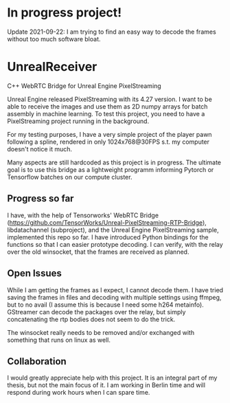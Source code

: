 # In progress project!

Update 2021-09-22: I am trying to find an easy way to decode the frames without too much software bloat.

# UnrealReceiver
C++ WebRTC Bridge for Unreal Engine PixelStreaming

Unreal Engine released PixelStreaming with its 4.27 version. I want to be able to receive the images and use them as 2D numpy arrays for batch assembly in machine learning.
To test this project, you need to have a PixelStreaming project running in the background.

For my testing purposes, I have a very simple project of the player pawn following a spline, rendered in only 1024x768@30FPS s.t. my computer doesn't notice it much.

Many aspects are still hardcoded as this project is in progress. The ultimate goal is to use this bridge as a lightweight programm informing Pytorch or Tensorflow batches on our compute cluster.

## Progress so far

I have, with the help of Tensorworks' WebRTC Bridge (https://github.com/TensorWorks/Unreal-PixelStreaming-RTP-Bridge), libdatachannel (subproject), and the Unreal Engine PixelStreaming sample, implemented this repo so far.
I have introduced Python bindings for the functions so that I can easier prototype decoding.
I can verify, with the relay over the old winsocket, that the frames are received as planned.

## Open Issues

While I am getting the frames as I expect, I cannot decode them.
I have tried saving the frames in files and decoding with multiple settings using ffmpeg, but to no avail (I assume this is because I need some h264 metainfo).
GStreamer can decode the packages over the relay, but simply concatenating the rtp bodies does not seem to do the trick.

The winsocket really needs to be removed and/or exchanged with something that runs on linux as well.

## Collaboration

I would greatly appreciate help with this project. It is an integral part of my thesis, but not the main focus of it.
I am working in Berlin time and will respond during work hours when I can spare time.


